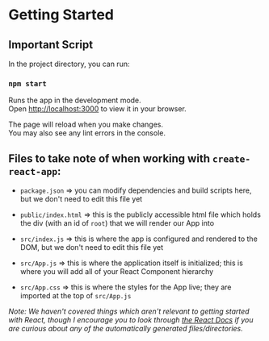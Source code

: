 # Getting Started

## Important Script

In the project directory, you can run:

### `npm start`

Runs the app in the development mode.\
Open [http://localhost:3000](http://localhost:3000) to view it in your browser.

The page will reload when you make changes.\
You may also see any lint errors in the console.


## Files to take note of when working with `create-react-app`:

- `package.json` => you can modify dependencies and build scripts here, but we don't need to edit this file yet

- `public/index.html` => this is the publicly accessible html file which holds the div (with an id of `root`) that we will render our App into

- `src/index.js` => this is where the app is configured and rendered to the DOM, but we don't need to edit this file yet

- `src/App.js` => this is where the application itself is initialized; this is where you will add all of your React Component hierarchy

- `src/App.css` => this is where the styles for the App live; they are imported at the top of `src/App.js`

_Note: We haven't covered things which aren't relevant to getting started with React, though I encourage you to look through [the React Docs](https://beta.reactjs.org/learn) if you are curious about any of the automatically generated files/directories._
